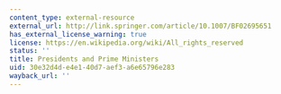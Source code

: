 ```yaml
---
content_type: external-resource
external_url: http://link.springer.com/article/10.1007/BF02695651
has_external_license_warning: true
license: https://en.wikipedia.org/wiki/All_rights_reserved
status: ''
title: Presidents and Prime Ministers
uid: 30e32d4d-e4e1-40d7-aef3-a6e65796e283
wayback_url: ''
---
```

